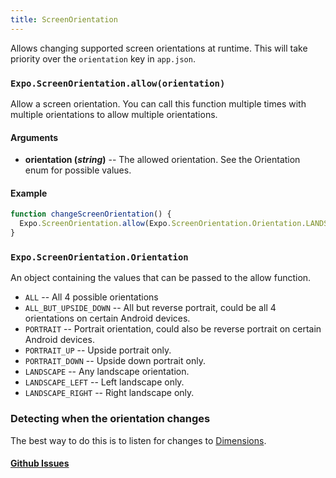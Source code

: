 ```yaml
---
title: ScreenOrientation
---
```


Allows changing supported screen orientations at runtime. This will take priority over the `orientation` key in `app.json`.

### `Expo.ScreenOrientation.allow(orientation)`

Allow a screen orientation. You can call this function multiple times with multiple orientations to allow multiple orientations.

#### Arguments

-   **orientation (_string_)** -- The allowed orientation. See the Orientation enum for possible values.

#### Example

```javascript
function changeScreenOrientation() {
  Expo.ScreenOrientation.allow(Expo.ScreenOrientation.Orientation.LANDSCAPE);
}
```

### `Expo.ScreenOrientation.Orientation`

An object containing the values that can be passed to the allow function.

-   `ALL` -- All 4 possible orientations
-   `ALL_BUT_UPSIDE_DOWN` -- All but reverse portrait, could be all 4 orientations on certain Android devices.
-   `PORTRAIT` -- Portrait orientation, could also be reverse portrait on certain Android devices.
-   `PORTRAIT_UP` -- Upside portrait only.
-   `PORTRAIT_DOWN` -- Upside down portrait only.
-   `LANDSCAPE` -- Any landscape orientation.
-   `LANDSCAPE_LEFT` -- Left landscape only.
-   `LANDSCAPE_RIGHT` -- Right landscape only.

### Detecting when the orientation changes

The best way to do this is to listen for changes to [Dimensions](https://facebook.github.io/react-native/docs/dimensions.html).

#### [Github Issues](https://github.com/expo/expo/labels/ScreenOrientation)
